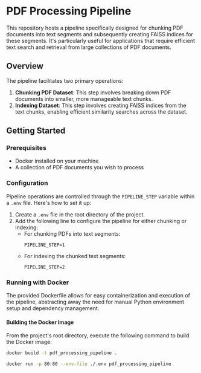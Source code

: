 # PDF Processing Pipeline

This repository hosts a pipeline specifically designed for chunking PDF documents into text segments and subsequently creating FAISS indices for these segments. It's particularly useful for applications that require efficient text search and retrieval from large collections of PDF documents.

## Overview

The pipeline facilitates two primary operations:
1. **Chunking PDF Dataset**: This step involves breaking down PDF documents into smaller, more manageable text chunks.
2. **Indexing Dataset**: This step involves creating FAISS indices from the text chunks, enabling efficient similarity searches across the dataset.

## Getting Started

### Prerequisites

- Docker installed on your machine
- A collection of PDF documents you wish to process

### Configuration

Pipeline operations are controlled through the `PIPELINE_STEP` variable within a `.env` file. Here's how to set it up:

1. Create a `.env` file in the root directory of the project.
2. Add the following line to configure the pipeline for either chunking or indexing:
   - For chunking PDFs into text segments:
     ```
     PIPELINE_STEP=1
     ```
   - For indexing the chunked text segments:
     ```
     PIPELINE_STEP=2
     ```

### Running with Docker

The provided Dockerfile allows for easy containerization and execution of the pipeline, abstracting away the need for manual Python environment setup and dependency management.

#### Building the Docker Image

From the project's root directory, execute the following command to build the Docker image:

```bash
docker build -t pdf_processing_pipeline .

docker run -p 80:80 --env-file ./.env pdf_processing_pipeline
